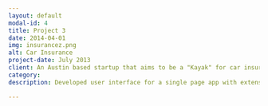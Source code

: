 ```yaml
---
layout: default
modal-id: 4
title: Project 3
date: 2014-04-01
img: insurancez.png
alt: Car Insurance
project-date: July 2013
client: An Austin based startup that aims to be a "Kayak" for car insurance industry. The application reports real-time quotes from a variety of brands which a user can browse anonymously.
category: 
description: Developed user interface for a single page app with extensive use of CSS3 animations and fallbacks for IE8 and IE9.

---
```

